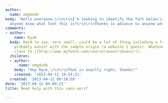 ```yaml
---
author:
  name: omgdude
body: "Hello everyone,\r\n\r\nI'm looking to identify the font below:\r\n[img:sites/default/files/old-images/sansserif_4235.png]\r\n\r\nDoes
  anyone know what font this is?\r\n\r\nThanks in advance to anyone who replies!"
comments:
- author:
    name: Ryuk
  body: Hard to say, very small, could be a lot of thing including a free font. That'd
    probably easier with the sample origin (a website I guess). Whatever it is, it's
    close to [[http://www.myfonts.com/search/avenir|Avenir]].
  children:
  - author:
      name: omgdude
    body: "Hey Ryuk,\r\n\r\nThat is exactly right, thanks!"
    created: '2013-04-12 19:54:21'
  created: '2013-04-12 09:28:59'
date: '2013-04-12 04:00:22'
title: Need help with this sans-serif

---
```

